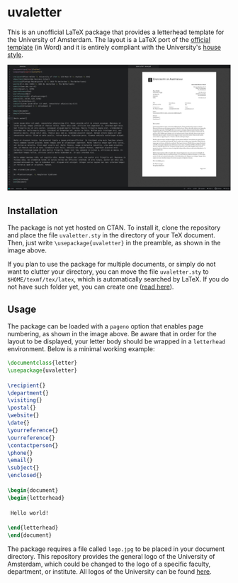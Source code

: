 # uvaletter

This is an unofficial LaTeX package that provides a letterhead template for the University of Amsterdam. The layout is a LaTeX port of the [official template](https://www.uva.nl/over-de-uva/over-de-universiteit/huisstijl/downloadstools/brief/brief.html) (in Word) and it is entirely compliant with the University's [house style](https://www.uva.nl/over-de-uva/over-de-universiteit/huisstijl/huisstijl.html).

![](https://github.com/piazzai/uvaletter/blob/master/demo.jpg)

## Installation

The package is not yet hosted on CTAN. To install it, clone the repository and place the file `uvaletter.sty` in the directory of your TeX document. Then, just write `\usepackage{uvaletter}` in the preamble, as shown in the image above.

If you plan to use the package for multiple documents, or simply do not want to clutter your directory, you can move the file `uvaletter.sty` to `$HOME/texmf/tex/latex`, which is automatically searched by LaTeX. If you do not have such folder yet, you can create one ([read here](https://www.ias.edu/math/computing/faq/local-latex-style-files)).

## Usage

The package can be loaded with a `pageno` option that enables page numbering, as shown in the image above. Be aware that in order for the layout to be displayed, your letter body should be wrapped in a `letterhead` environment. Below is a minimal working example:

```tex
\documentclass{letter}
\usepackage{uvaletter}

\recipient{}
\department{}
\visiting{}
\postal{}
\website{}
\date{}
\yourreference{}
\ourreference{}
\contactperson{}
\phone{}
\email{}
\subject{}
\enclosed{}

\begin{document}
\begin{letterhead}

 Hello world!

\end{letterhead}
\end{document}
```

The package requires a file called `logo.jpg` to be placed in your document directory. This repository provides the general logo of the University of Amsterdam, which could be changed to the logo of a specific faculty, department, or institute. All logos of the University can be found [here](https://www.uva.nl/over-de-uva/over-de-universiteit/huisstijl/huisstijlelementen/logo/logo.html).
